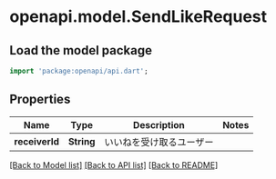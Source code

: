 # openapi.model.SendLikeRequest

## Load the model package
```dart
import 'package:openapi/api.dart';
```

## Properties
Name | Type | Description | Notes
------------ | ------------- | ------------- | -------------
**receiverId** | **String** | いいねを受け取るユーザー | 

[[Back to Model list]](../README.md#documentation-for-models) [[Back to API list]](../README.md#documentation-for-api-endpoints) [[Back to README]](../README.md)


